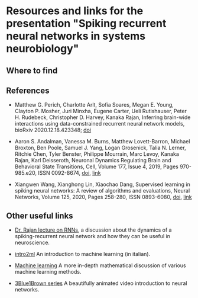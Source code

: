 # Resources and links for the presentation "Spiking recurrent neural networks in systems neurobiology"

## Where to find

## References

* Matthew G. Perich, Charlotte Arlt, Sofia Soares, Megan E. Young, Clayton P. Mosher, Juri Minxha, Eugene Carter, Ueli Rutishauser, Peter H. Rudebeck, Christopher D. Harvey, Kanaka Rajan, Inferring brain-wide interactions using data-constrained recurrent neural network models,  bioRxiv 2020.12.18.423348; [doi](https://doi.org/10.1101/2020.12.18.423348)

* Aaron S. Andalman, Vanessa M. Burns, Matthew Lovett-Barron, Michael Broxton, Ben Poole, Samuel J. Yang, Logan Grosenick, Talia N. Lerner, Ritchie Chen, Tyler Benster, Philippe Mourrain, Marc Levoy, Kanaka Rajan, Karl Deisseroth, Neuronal Dynamics Regulating Brain and Behavioral State Transitions, Cell, Volume 177, Issue 4, 2019, Pages 970-985.e20, ISSN 0092-8674, [doi](https://doi.org/10.1016/j.cell.2019.02.037), [link](https://www.sciencedirect.com/science/article/pii/S009286741930220X)

* Xiangwen Wang, Xianghong Lin, Xiaochao Dang, Supervised learning in spiking neural networks: A review of algorithms and evaluations, Neural Networks, Volume 125, 2020, Pages 258-280, ISSN 0893-6080, [doi](https://doi.org/10.1016/j.neunet.2020.02.011), [link](https://www.sciencedirect.com/science/article/pii/S0893608020300563)

## Other useful links

* [Dr. Rajan lecture on RNNs](https://www.rajanlab.com/news/2021/2/26/kanaka-hosts-cosyne-tutorial-on-recurrent-neural-networks?rq=cosyne), a discussion about the dynamics of a spiking-recurrent neural network and how they can be useful in neuroscience.

* [intro2ml](https://github.com/giacThePhantom/intro2ml/blob/master/build/Principal.pdf) An introduction to machine learning (in italian).

* [Machine learning](https://github.com/giacThePhantom/DataMining/blob/master/build/principal.pdf) A more in-depth mathematical discussion of various machine learning methods.

* [3Blue1Brown series](https://www.youtube.com/playlist?list=PLZHQObOWTQDNU6R1_67000Dx_ZCJB-3pi) A beautifully animated video introduction to neural networks.
